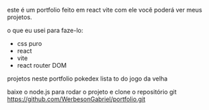 este é um portfolio feito em react vite com ele você poderá ver meus projetos.

o que eu usei para faze-lo:
- css puro
- react 
- vite
- react router DOM

projetos neste portfolio
  pokedex
  lista to do
  jogo da velha
  
baixe o node.js para rodar o projeto e clone o repositório
git https://github.com/WerbesonGabriel/portfolio.git

